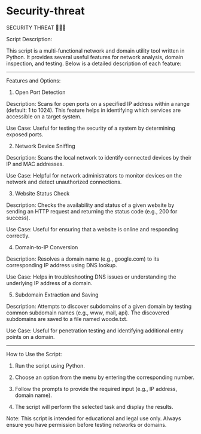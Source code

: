 # Security-threat
SECURITY THREAT 👨🏽‍💻

Script Description:

This script is a multi-functional network and domain utility tool written in Python. It provides several useful features for network analysis, domain inspection, and testing. Below is a detailed description of each feature:


---

Features and Options:

1. Open Port Detection

Description: Scans for open ports on a specified IP address within a range (default: 1 to 1024). This feature helps in identifying which services are accessible on a target system.

Use Case: Useful for testing the security of a system by determining exposed ports.



2. Network Device Sniffing

Description: Scans the local network to identify connected devices by their IP and MAC addresses.

Use Case: Helpful for network administrators to monitor devices on the network and detect unauthorized connections.



3. Website Status Check

Description: Checks the availability and status of a given website by sending an HTTP request and returning the status code (e.g., 200 for success).

Use Case: Useful for ensuring that a website is online and responding correctly.



4. Domain-to-IP Conversion

Description: Resolves a domain name (e.g., google.com) to its corresponding IP address using DNS lookup.

Use Case: Helps in troubleshooting DNS issues or understanding the underlying IP address of a domain.



5. Subdomain Extraction and Saving

Description: Attempts to discover subdomains of a given domain by testing common subdomain names (e.g., www, mail, api). The discovered subdomains are saved to a file named woode.txt.

Use Case: Useful for penetration testing and identifying additional entry points on a domain.





---

How to Use the Script:

1. Run the script using Python.


2. Choose an option from the menu by entering the corresponding number.


3. Follow the prompts to provide the required input (e.g., IP address, domain name).


4. The script will perform the selected task and display the results.



Note: This script is intended for educational and legal use only. Always ensure you have permission before testing networks or domains.

